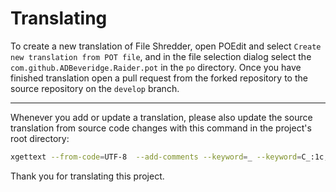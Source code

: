 # Translating
To create a new translation of File Shredder, open POEdit and select `Create new translation from POT file`, and in the file selection dialog select the `com.github.ADBeveridge.Raider.pot` in the `po` directory. Once you have finished translation open a pull request from the forked repository to the source repository on the `develop` branch.
___
Whenever you add or update a translation, please also update the source translation from source code changes with this command in the project's root directory:
```sh
xgettext --from-code=UTF-8  --add-comments --keyword=_ --keyword=C_:1c,2 --output=po/com.github.ADBeveridge.Raider.pot -f po/POTFILES
```
Thank you for translating this project.
